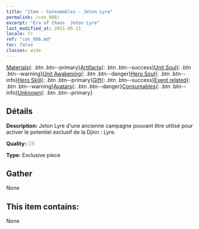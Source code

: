 ```yaml
---
title: "Item - Consumables - Jeton Lyre"
permalink: /con_986/
excerpt: "Era of Chaos  Jeton Lyre"
last_modified_at: 2021-05-11
locale: fr
ref: "con_986.md"
toc: false
classes: wide
---
```

 [Materials](/ItemsFR/){: .btn .btn--primary}[Artifacts](/ItemsFR/Artifacts/){: .btn .btn--success}[Unit Soul](/ItemsFR/UnitSoul/){: .btn .btn--warning}[Unit Awakening](/ItemsFR/UnitAwakening/){: .btn .btn--danger}[Hero Soul](/ItemsFR/HeroSoul/){: .btn .btn--info}[Hero Skill](/ItemsFR/HeroSkill/){: .btn .btn--primary}[Gift](/ItemsFR/Gift/){: .btn .btn--success}[Event related](/ItemsFR/Events/){: .btn .btn--warning}[Avatars](/ItemsFR/Avatars/){: .btn .btn--danger}[Consumables](/ItemsFR/Consumables/){: .btn .btn--info}[Unknown](/ItemsFR/Unknown/){: .btn .btn--primary}

## Détails
 **Description:** Jeton Lyre d'une ancienne campagne pouvant être utilisé pour activer le potentiel exclusif de la Djinn : Lyre.

 **Quality:** <span style="color: #DA70D6">OK</span>

 **Type:** Exclusive piece

## Gather

  None

## This item contains:

  None


